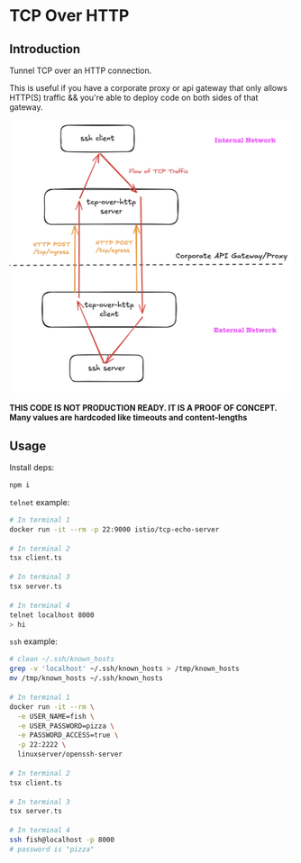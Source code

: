# TCP Over HTTP

## Introduction

Tunnel TCP over an HTTP connection.

This is useful if you have a corporate proxy or api gateway that only allows HTTP(S) traffic && you're able to deploy code on both sides of that gateway.

![tcp-over-http-diagram](./tcp-over-http-diagram.png)

**THIS CODE IS NOT PRODUCTION READY. IT IS A PROOF OF CONCEPT. Many values are hardcoded like timeouts and content-lengths**

## Usage

Install deps:

```bash
npm i
```

`telnet` example:

```bash
# In terminal 1
docker run -it --rm -p 22:9000 istio/tcp-echo-server

# In terminal 2
tsx client.ts

# In terminal 3
tsx server.ts

# In terminal 4
telnet localhost 8000
> hi
```

`ssh` example:

```bash
# clean ~/.ssh/known_hosts
grep -v 'localhost' ~/.ssh/known_hosts > /tmp/known_hosts
mv /tmp/known_hosts ~/.ssh/known_hosts

# In terminal 1
docker run -it --rm \
  -e USER_NAME=fish \
  -e USER_PASSWORD=pizza \
  -e PASSWORD_ACCESS=true \
  -p 22:2222 \
  linuxserver/openssh-server

# In terminal 2
tsx client.ts

# In terminal 3
tsx server.ts

# In terminal 4
ssh fish@localhost -p 8000
# password is "pizza"
```
